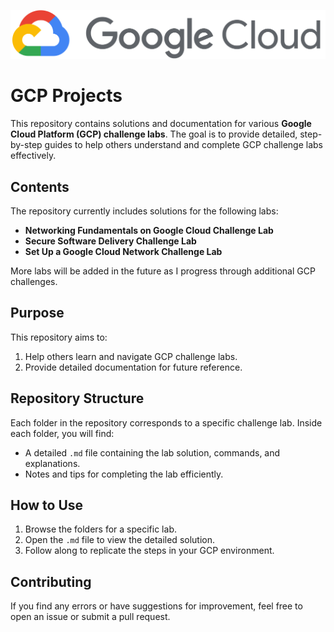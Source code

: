 

![My Image](/images/Google_Cloud_logo.svg.png)


# GCP Projects
This repository contains solutions and documentation for various **Google Cloud Platform (GCP) challenge labs**. The goal is to provide detailed, step-by-step guides to help others understand and complete GCP challenge labs effectively.

## Contents

The repository currently includes solutions for the following labs:
- **Networking Fundamentals on Google Cloud Challenge Lab**
- **Secure Software Delivery Challenge Lab**
- **Set Up a Google Cloud Network Challenge Lab**

More labs will be added in the future as I progress through additional GCP challenges.

## Purpose

This repository aims to:
1. Help others learn and navigate GCP challenge labs.
2. Provide detailed documentation for future reference.

## Repository Structure

Each folder in the repository corresponds to a specific challenge lab. Inside each folder, you will find:
- A detailed `.md` file containing the lab solution, commands, and explanations.
- Notes and tips for completing the lab efficiently.

## How to Use

1. Browse the folders for a specific lab.
2. Open the `.md` file to view the detailed solution.
3. Follow along to replicate the steps in your GCP environment.

## Contributing

If you find any errors or have suggestions for improvement, feel free to open an issue or submit a pull request.
